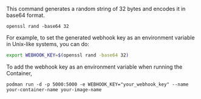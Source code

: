 


This command generates a random string of 32 bytes and encodes it in base64 format.

```
openssl rand -base64 32
```

For example, to set the generated webhook key as an environment variable in Unix-like systems, you can do:

```bash
export WEBHOOK_KEY=$(openssl rand -base64 32)
```


To add the webhook key as an environment variable when running the Container, 
```
podman run -d -p 5000:5000 -e WEBHOOK_KEY="your_webhook_key" --name your-container-name your-image-name
```


